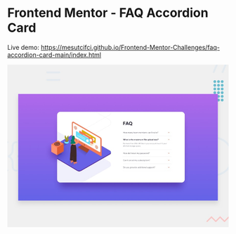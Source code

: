 # Frontend Mentor - FAQ Accordion Card

Live demo: https://mesutcifci.github.io/Frontend-Mentor-Challenges/faq-accordion-card-main/index.html

![Design preview for the FAQ Accordion Card coding challenge](./design/desktop-preview.jpg)
